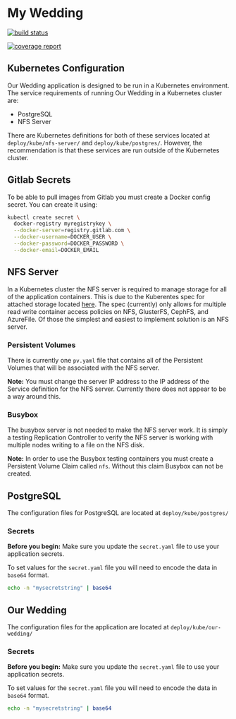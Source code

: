 # My Wedding

[![build status](https://gitlab.com/nikko.miu/my_wedding/badges/master/build.svg)](https://gitlab.com/nikko.miu/my_wedding/commits/master)

[![coverage report](https://gitlab.com/nikko.miu/my_wedding/badges/master/coverage.svg)](https://gitlab.com/nikko.miu/my_wedding/commits/master)

## Kubernetes Configuration

Our Wedding application is designed to be run in a Kubernetes environment. The service requirements of running Our Wedding in a Kubernetes cluster are:

- PostgreSQL
- NFS Server

There are Kubernetes definitions for both of these services located at `deploy/kube/nfs-server/` and `deploy/kube/postgres/`. However, the recommendation is that these services are run outside of the Kubernetes cluster.

## Gitlab Secrets

To be able to pull images from Gitlab you must create a Docker config secret. You can create it using:

```bash
kubectl create secret \
  docker-registry myregistrykey \
  --docker-server=registry.gitlab.com \
  --docker-username=DOCKER_USER \
  --docker-password=DOCKER_PASSWORD \
  --docker-email=DOCKER_EMAIL
```

## NFS Server

In a Kubernetes cluster the NFS server is required to manage storage for all of the application containers. This is due to the Kuberentes spec for attached storage located [here](http://kubernetes.io/docs/user-guide/persistent-volumes/#access-modes). The spec (currently) only allows for multiple read write container access policies on NFS, GlusterFS, CephFS, and AzureFile. Of those the simplest and easiest to implement solution is an NFS server.

### Persistent Volumes

There is currently one `pv.yaml` file that contains all of the Persistent Volumes that will be associated with the NFS server.

**Note:** You must change the server IP address to the IP address of the Service definition for the NFS server. Currently there does not appear to be a way around this.

### Busybox

The busybox server is not needed to make the NFS server work. It is simply a testing Replication Controller to verify the NFS server is working with multiple nodes writing to a file on the NFS disk.

**Note:** In order to use the Busybox testing containers you must create a Persistent Volume Claim called `nfs`. Without this claim Busybox can not be created.

## PostgreSQL

The configuration files for PostgreSQL are located at `deploy/kube/postgres/`

### Secrets

**Before you begin:** Make sure you update the `secret.yaml` file to use your application secrets.

To set values for the `secret.yaml` file you will need to encode the data in `base64` format.

```bash
echo -n "mysecretstring" | base64
```

## Our Wedding

The configuration files for the application are located at `deploy/kube/our-wedding/`

### Secrets

**Before you begin:** Make sure you update the `secret.yaml` file to use your application secrets.

To set values for the `secret.yaml` file you will need to encode the data in `base64` format.

```bash
echo -n "mysecretstring" | base64
```
